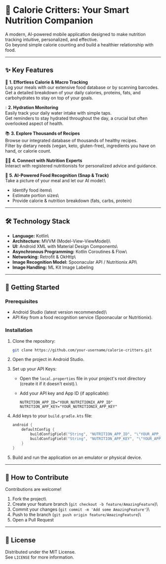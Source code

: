 # 🍎 Calorie Critters: Your Smart Nutrition Companion

A modern, AI-powered mobile application designed to make nutrition
tracking intuitive, personalized, and effective.\
Go beyond simple calorie counting and build a healthier relationship
with food.

------------------------------------------------------------------------

## ✨ Key Features

🥗 **1. Effortless Calorie & Macro Tracking**\
Log your meals with our extensive food database or by scanning
barcodes.\
Get a detailed breakdown of your daily calories, proteins, fats, and
carbohydrates to stay on top of your goals.

💧 **2. Hydration Monitoring**\
Easily track your daily water intake with simple taps.\
Get reminders to stay hydrated throughout the day, a crucial but often
overlooked aspect of health.

📚 **3. Explore Thousands of Recipes**\
Browse our integrated database of thousands of healthy recipes.\
Filter by dietary needs (vegan, keto, gluten-free), ingredients you have
on hand, or calorie count.

👨‍⚕️ **4. Connect with Nutrition Experts**\
Interact with registered nutritionists for personalized advice and
guidance.

📸 **5. AI-Powered Food Recognition (Snap & Track)**\
Take a picture of your meal and let our AI model:\
- Identify food items\
- Estimate portion sizes\
- Provide calorie & nutrition breakdown (fats, carbs, protein)

------------------------------------------------------------------------

## 🛠️ Technology Stack

-   **Language:** Kotlin\
-   **Architecture:** MVVM (Model-View-ViewModel)\
-   **UI:** Android XML with Material Design Components\
-   **Asynchronous Programming:** Kotlin Coroutines & Flow\
-   **Networking:** Retrofit & OkHttp\
-   **Image Recognition Model:** Spoonacular API / Nutritionix API\
-   **Image Handling:** ML Kit Image Labeling

------------------------------------------------------------------------

## 🚀 Getting Started

### Prerequisites

-   Android Studio (latest version recommended)\
-   API Key from a food recognition service (Spoonacular or
    Nutritionix).

### Installation

1.  Clone the repository:

    ``` bash
    git clone https://github.com/your-username/calorie-critters.git
    ```

2.  Open the project in Android Studio.

3.  Set up your API Keys:

    -   Open the `local.properties` file in your project's root
        directory (create it if it doesn't exist).\

    -   Add your API key and App ID (if applicable):

        ``` properties
        NUTRITION_APP_ID="YOUR_NUTRITIONIX_APP_ID"
        NUTRITION_APP_KEY="YOUR_NUTRITIONIX_APP_KEY"
        ```

4.  Add keys to your `build.gradle.kts` file:

    ``` kotlin
    android {
        defaultConfig {
            buildConfigField("String", "NUTRITION_APP_ID", "\"YOUR_APP_ID\"")
            buildConfigField("String", "NUTRITION_APP_KEY", "\"YOUR_APP_KEY\"")
        }
    }
    ```

5.  Build and run the application on an emulator or physical device.

------------------------------------------------------------------------

## 🤝 How to Contribute

Contributions are welcome!

1.  Fork the project\
2.  Create your feature branch
    (`git checkout -b feature/AmazingFeature`)\
3.  Commit your changes (`git commit -m 'Add some AmazingFeature'`)\
4.  Push to the branch (`git push origin feature/AmazingFeature`)\
5.  Open a Pull Request

------------------------------------------------------------------------

## 📄 License

Distributed under the MIT License.\
See `LICENSE` for more information.
